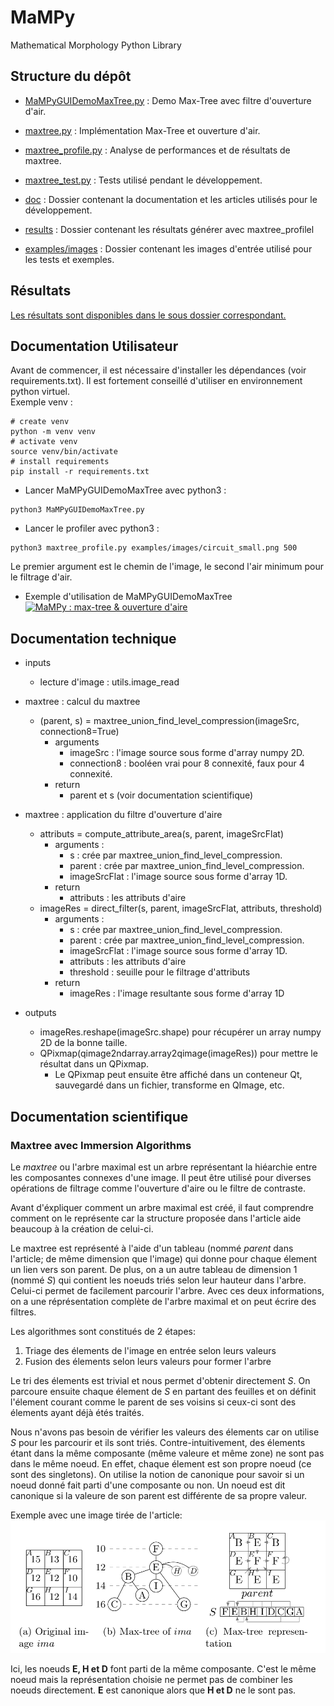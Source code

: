 # MaMPy
Mathematical Morphology Python Library

## Structure du dépôt

* [MaMPyGUIDemoMaxTree.py](MaMPyGUIDemoMaxTree.py) : Demo Max-Tree avec filtre d'ouverture d'air.
* [maxtree.py](maxtree.py) : Implémentation Max-Tree et ouverture d'air.
* [maxtree_profile.py](maxtree_profile.py) : Analyse de performances et de résultats de maxtree.
* [maxtree_test.py](maxtree_test.py) : Tests utilisé pendant le développement.

* [doc](doc) : Dossier contenant la documentation et les articles utilisés pour le développement.
* [results](results) : Dossier contenant les résultats générer avec maxtree_profilel
* [examples/images](examples/images) : Dossier contenant les images d'entrée utilisé pour les tests et exemples.

## Résultats

[Les résultats sont disponibles dans le sous dossier correspondant.](results)

## Documentation Utilisateur

Avant de commencer, il est nécessaire d'installer les dépendances (voir requirements.txt). Il est fortement conseillé
d'utiliser en environnement python virtuel.  
Exemple venv :
```
# create venv
python -m venv venv
# activate venv
source venv/bin/activate
# install requirements
pip install -r requirements.txt
```

* Lancer MaMPyGUIDemoMaxTree avec python3 :
```
python3 MaMPyGUIDemoMaxTree.py
```

* Lancer le profiler avec python3 :
```
python3 maxtree_profile.py examples/images/circuit_small.png 500
```
Le premier argument est le chemin de l'image, le second l'air minimum pour le filtrage d'air.


* Exemple d'utilisation de MaMPyGUIDemoMaxTree  
[![MaMPy : max-tree & ouverture d'aire](https://img.youtube.com/vi/4NmaUEBlBkI/0.jpg)](https://youtu.be/4NmaUEBlBkI)

## Documentation technique

* inputs
  * lecture d'image : utils.image_read

* maxtree : calcul du maxtree
  * (parent, s) = maxtree_union_find_level_compression(imageSrc, connection8=True)
    * arguments
      * imageSrc : l'image source sous forme d'array numpy 2D.
      * connection8 : booléen vrai pour 8 connexité, faux pour 4 connexité.
    * return
      * parent et s (voir documentation scientifique)

* maxtree : application du filtre d'ouverture d'aire
  * attributs = compute_attribute_area(s, parent, imageSrcFlat)
    * arguments :
      * s : crée par maxtree_union_find_level_compression.
      * parent : crée par maxtree_union_find_level_compression.
      * imageSrcFlat : l'image source sous forme d'array 1D.
    * return
      * attributs : les attributs d'aire
  * imageRes = direct_filter(s, parent, imageSrcFlat, attributs, threshold)
    * arguments :
      * s : crée par maxtree_union_find_level_compression.
      * parent : crée par maxtree_union_find_level_compression.
      * imageSrcFlat : l'image source sous forme d'array 1D.
      * attributs : les attributs d'aire
      * threshold : seuille pour le filtrage d'attributs
    * return
      * imageRes : l'image resultante sous forme d'array 1D

* outputs
  * imageRes.reshape(imageSrc.shape) pour récupérer un array numpy 2D de la bonne taille.
  * QPixmap(qimage2ndarray.array2qimage(imageRes)) pour mettre le résultat dans un QPixmap.
    * Le QPixmap peut ensuite être affiché dans un conteneur Qt, sauvegardé dans un fichier, transforme en QImage, etc.

## Documentation scientifique

### Maxtree avec Immersion Algorithms

Le *maxtree* ou l'arbre maximal est un arbre représentant la hiéarchie entre les composantes connexes d'une image. Il
peut être utilisé pour diverses opérations de filtrage comme l'ouverture d'aire ou le filtre de contraste.

Avant d'éxpliquer comment un arbre maximal est créé, il faut comprendre comment on le représente car la structure 
proposée dans l'article aide beaucoup à la création de celui-ci.

Le maxtree est représenté à l'aide d'un tableau (nommé *parent* dans l'article; de même dimension que l'image) qui 
donne pour chaque élement un lien vers son parent.
De plus, on a un autre tableau de dimension 1 (nommé *S*) qui contient les noeuds triés selon leur hauteur dans l'arbre. 
Celui-ci permet de facilement parcourir l'arbre.
Avec ces deux informations, on a une réprésentation complète de l'arbre maximal et on peut écrire des filtres.

Les algorithmes sont constitués de 2 étapes:
1. Triage des élements de l'image en entrée selon leurs valeurs
2. Fusion des élements selon leurs valeurs pour former l'arbre

Le tri des élements est trivial et nous permet d'obtenir directement *S*. On parcoure ensuite chaque élement de *S* en 
partant des feuilles et on définit l'élement courant comme le parent de ses voisins si ceux-ci sont des élements ayant
déjà étés traités.

Nous n'avons pas besoin de vérifier les valeurs des élements car on utilise *S* pour les parcourir et ils sont triés.
Contre-intuitivement, des élements étant dans la même composante (même valeure et même zone) ne sont pas dans le même noeud.
En effet, chaque élement est son propre noeud (ce sont des singletons). On utilise la notion de canonique pour savoir si un noeud donné fait parti 
d'une composante ou non. Un noeud est dit canonique si la valeure de son parent est différente de sa propre valeur.

Exemple avec une image tirée de l'article:
![](doc/maxtree_representation.png)

Ici, les noeuds **E, H et D** font parti de la même composante. C'est le même noeud mais la représentation choisie ne 
permet pas de combiner les noeuds directement. **E** est canonique alors que **H et D** ne le sont pas.

